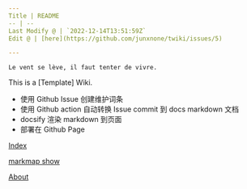 ```yaml
---
Title | README
-- | --
Last Modify @ | `2022-12-14T13:51:59Z`
Edit @ | [here](https://github.com/junxnone/twiki/issues/5)

---
```

`Le vent se lève, ‌‍‍‌‍​‌‌‍​‍‌‌‌‌​‌‌‍‍‍​‌‍‍‍‍​‌‍‍‍‍​‌‍‍‌‍​‌‌‍​‍‍‌‌‌​‌‌‍‍‍​‌‌‌‍‍​‌‍‍‍‍​‌‍‍‌‍​‌‌‍​‌‌‌‌‍​‌‌‍‌​‍‌‌‌‌​‍‍‍‍‍​‍‍‍​‍‌​‌​‌‌‌​‌‌‌‌​‌‌‍il faut tenter de vivre.`


This is a [Template] Wiki.

- 使用 Github Issue 创建维护词条 
- 使用 Github action 自动转换 Issue commit 到 docs markdown 文档
- docsify 渲染 markdown 到页面
- 部署在 Github Page

[Index](_sidebar.md ':include')

[markmap show](https://junxnone.github.io/twiki/markmap.html?md=https://junxnone.github.io/twiki/_sidebar.md ':include :type=iframe width=100% height=200px')

[About](about.md ':include')

